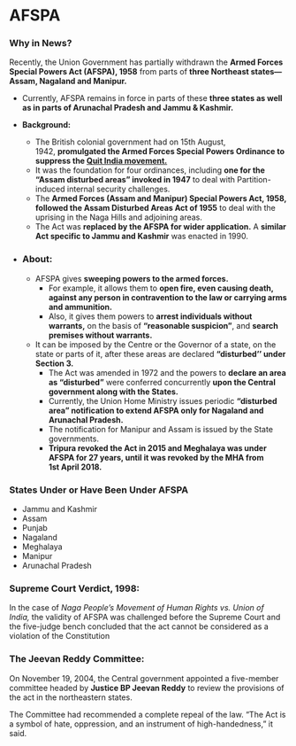 # AFSPA
### Why in News?

Recently, the Union Government has partially withdrawn the **Armed Forces Special Powers Act (AFSPA), 1958** from parts of **three Northeast states— Assam, Nagaland and Manipur.**

-   Currently, AFSPA remains in force in parts of these **three states as well as in parts of Arunachal Pradesh and Jammu & Kashmir.**
-   **Background:**
    -   The British colonial government had on 15th August, 1942, **promulgated the Armed Forces Special Powers Ordinance to suppress the [Quit India movement.](https://www.drishtiias.com/daily-updates/daily-news-analysis/quit-india-movement-1)**
    -   It was the foundation for four ordinances, including **one for the “Assam disturbed areas” invoked in 1947** to deal with Partition-induced internal security challenges.
    -   The **Armed Forces (Assam and Manipur) Special Powers Act, 1958, followed the Assam Disturbed Areas Act of 1955** to deal with the uprising in the Naga Hills and adjoining areas.
    -   The Act was **replaced by the AFSPA for wider application.** A **similar Act specific to Jammu and Kashmir** was enacted in 1990.

- ###  **About:**
    -   AFSPA gives **sweeping powers to the armed forces.**
        -   For example, it allows them to **open fire, even causing death, against any person in contravention to the law or carrying arms and ammunition.**
        -   Also, it gives them powers to **arrest individuals without warrants,** on the basis of **“reasonable suspicion”**, and **search premises without warrants.**
    -   It can be imposed by the Centre or the Governor of a state, on the state or parts of it, after these areas are declared **“disturbed’’ under Section 3.**
        -   The Act was amended in 1972 and the powers to **declare an area as “disturbed”** were conferred concurrently **upon the Central government along with the States.**
        -   Currently, the Union Home Ministry issues periodic **“disturbed area” notification to extend AFSPA only for Nagaland and Arunachal Pradesh.**
        -   The notification for Manipur and Assam is issued by the State governments.
        -   **Tripura revoked the Act in 2015 and Meghalaya was under AFSPA for 27 years, until it was revoked by the MHA from 1st April 2018.**

### States Under or Have Been Under AFSPA
- Jammu and Kashmir
- Assam 
- Punjab
- Nagaland
- Meghalaya
- Manipur
- Arunachal Pradesh

### Supreme Court Verdict, 1998:

In the case of _Naga People’s Movement of Human Rights vs. Union of India,_ the validity of AFSPA was challenged before the Supreme Court and the five-judge bench concluded that the act cannot be considered as a violation of the Constitution

### The Jeevan Reddy Committee:

On November 19, 2004, the Central government appointed a five-member committee headed by **Justice BP Jeevan Reddy** to review the provisions of the act in the northeastern states.

The Committee had recommended a complete repeal of the law. “The Act is a symbol of hate, oppression, and an instrument of high-handedness,” it said.